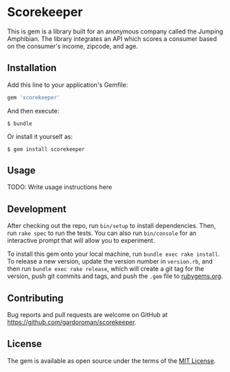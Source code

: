 # Scorekeeper

This is gem is a library built for an anonymous company called the Jumping Amphibian.
The library integrates an API which scores a consumer based on the consumer's
income, zipcode, and age.

## Installation

Add this line to your application's Gemfile:

```ruby
gem 'scorekeeper'
```

And then execute:

    $ bundle

Or install it yourself as:

    $ gem install scorekeeper

## Usage

TODO: Write usage instructions here

## Development

After checking out the repo, run `bin/setup` to install dependencies. Then, run `rake spec` to run the tests. You can also run `bin/console` for an interactive prompt that will allow you to experiment.

To install this gem onto your local machine, run `bundle exec rake install`. To release a new version, update the version number in `version.rb`, and then run `bundle exec rake release`, which will create a git tag for the version, push git commits and tags, and push the `.gem` file to [rubygems.org](https://rubygems.org).

## Contributing

Bug reports and pull requests are welcome on GitHub at https://github.com/gardoroman/scorekeeper.


## License

The gem is available as open source under the terms of the [MIT License](http://opensource.org/licenses/MIT).
